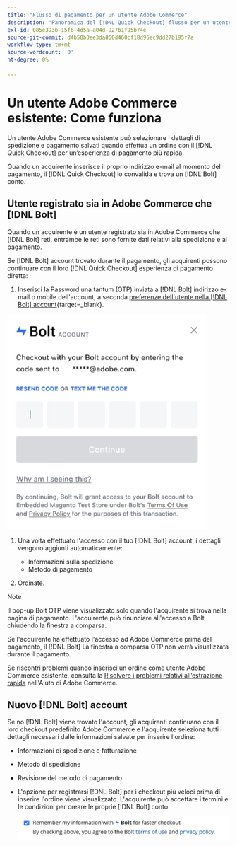 ```yaml
---
title: "Flusso di pagamento per un utente Adobe Commerce"
description: "Panoramica del [!DNL Quick Checkout] flusso per un utente Adobe Commerce."
exl-id: 085e393b-15f6-4d5a-a04d-927b1f95b74e
source-git-commit: d4b58b0ee3da866d460cf18d96ec9dd27b195f7a
workflow-type: tm+mt
source-wordcount: '0'
ht-degree: 0%

---
```


# Un utente Adobe Commerce esistente: Come funziona

Un utente Adobe Commerce esistente può selezionare i dettagli di spedizione e pagamento salvati quando effettua un ordine con il [!DNL Quick Checkout] per un’esperienza di pagamento più rapida.

Quando un acquirente inserisce il proprio indirizzo e-mail al momento del pagamento, il [!DNL Quick Checkout] lo convalida e trova un [!DNL Bolt] conto.

## Utente registrato sia in Adobe Commerce che [!DNL Bolt]

Quando un acquirente è un utente registrato sia in Adobe Commerce che [!DNL Bolt] reti, entrambe le reti sono fornite dati relativi alla spedizione e al pagamento.

Se [!DNL Bolt] account trovato durante il pagamento, gli acquirenti possono continuare con il loro [!DNL Quick Checkout] esperienza di pagamento diretta:

1. Inserisci la Password una tantum (OTP) inviata a [!DNL Bolt] indirizzo e-mail o mobile dell&#39;account, a seconda [preferenze dell&#39;utente nella [!DNL Bolt] account](https://help.bolt.com/shoppers/account/account-settings/#how-to-set-preferred-login-method){target=_blank}.

![Popup OTP](assets/pop-up.png)

1. Una volta effettuato l&#39;accesso con il tuo [!DNL Bolt] account, i dettagli vengono aggiunti automaticamente:

   - Informazioni sulla spedizione
   - Metodo di pagamento

1. Ordinate.

>[!NOTE]
>
> Il pop-up Bolt OTP viene visualizzato solo quando l&#39;acquirente si trova nella pagina di pagamento. L&#39;acquirente può rinunciare all&#39;accesso a Bolt chiudendo la finestra a comparsa.

Se l&#39;acquirente ha effettuato l&#39;accesso ad Adobe Commerce prima del pagamento, il [!DNL Bolt] La finestra a comparsa OTP non verrà visualizzata durante il pagamento.

Se riscontri problemi quando inserisci un ordine come utente Adobe Commerce esistente, consulta la [Risolvere i problemi relativi all’estrazione rapida](https://support.magento.com/hc/en-us/articles/6909450342541) nell&#39;Aiuto di Adobe Commerce.

## Nuovo [!DNL Bolt] account

Se no [!DNL Bolt] viene trovato l&#39;account, gli acquirenti continuano con il loro checkout predefinito Adobe Commerce e l&#39;acquirente seleziona tutti i dettagli necessari dalle informazioni salvate per inserire l&#39;ordine:

- Informazioni di spedizione e fatturazione
- Metodo di spedizione
- Revisione del metodo di pagamento
- L&#39;opzione per registrarsi [!DNL Bolt] per i checkout più veloci prima di inserire l&#39;ordine viene visualizzato. L&#39;acquirente può accettare i termini e le condizioni per creare le proprie [!DNL Bolt] conto.

   ![Ricorda [!DNL Bolt]](assets/checkbox-remember-bolt.png)
